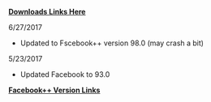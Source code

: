 
**[Downloads Links Here](https://github.com/JMccormick264/FacebookPP/releases)**

6/27/2017

 - Updated to Fscebook++ version 98.0 (may crash a bit)

5/23/2017

 - Updated Facebook to 93.0


**[Facebook++ Version Links](https://mega.nz/#F!ukxklaSJ!jWOXJACJDSzdtgwWB-FuMA)**
